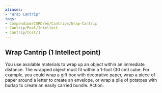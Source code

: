```yaml
---
aliases:
- "Wrap Cantrip"
tags:
- Compendium/CSRD/en/Cantrips/Wrap-Cantrip
- Cantrip/Pool/Intellect
- Cantrip/Cost/1
---
```


## Wrap Cantrip  (1 Intellect point)
You use available materials to wrap up an object within an immediate distance. The wrapped object must fit within a 1-foot (30 cm) cube. For example, you could wrap a gift box with decorative paper, wrap a piece of paper around a letter to create an envelope, or wrap a pile of potatoes with burlap to create an easily carried bundle. Action. 





